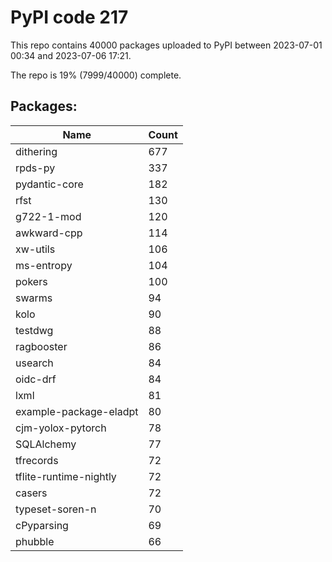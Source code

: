 # PyPI code 217

This repo contains 40000 packages uploaded to PyPI between 
2023-07-01 00:34 and 2023-07-06 17:21.

The repo is 19% (7999/40000) complete.

## Packages:

| Name  | Count |
| ----- | ----- |
| dithering | 677 |
| rpds-py | 337 |
| pydantic-core | 182 |
| rfst | 130 |
| g722-1-mod | 120 |
| awkward-cpp | 114 |
| xw-utils | 106 |
| ms-entropy | 104 |
| pokers | 100 |
| swarms | 94 |
| kolo | 90 |
| testdwg | 88 |
| ragbooster | 86 |
| usearch | 84 |
| oidc-drf | 84 |
| lxml | 81 |
| example-package-eladpt | 80 |
| cjm-yolox-pytorch | 78 |
| SQLAlchemy | 77 |
| tfrecords | 72 |
| tflite-runtime-nightly | 72 |
| casers | 72 |
| typeset-soren-n | 70 |
| cPyparsing | 69 |
| phubble | 66 |



